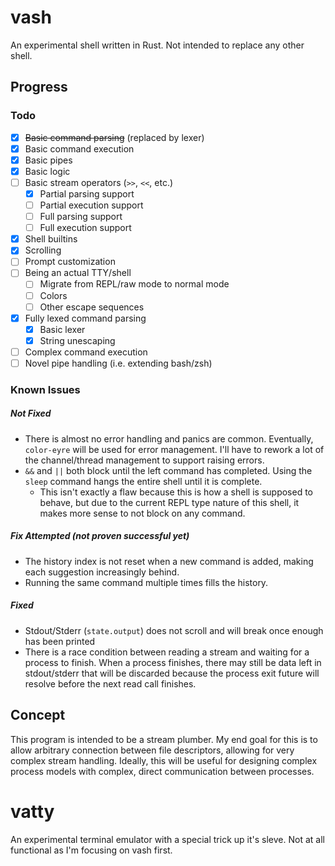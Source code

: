 # vash

An experimental shell written in Rust. Not intended to replace any other shell.

## Progress

### Todo

- [x] ~~Basic command parsing~~ (replaced by lexer)
- [x] Basic command execution
- [x] Basic pipes
- [x] Basic logic
- [ ] Basic stream operators (`>>`, `<<`, etc.)
  - [x] Partial parsing support
  - [ ] Partial execution support
  - [ ] Full parsing support
  - [ ] Full execution support
- [x] Shell builtins
- [x] Scrolling
- [ ] Prompt customization
- [ ] Being an actual TTY/shell
  - [ ] Migrate from REPL/raw mode to normal mode
  - [ ] Colors
  - [ ] Other escape sequences
- [x] Fully lexed command parsing
  - [x] Basic lexer
  - [x] String unescaping
- [ ] Complex command execution
- [ ] Novel pipe handling (i.e. extending bash/zsh)

### Known Issues

##### Not Fixed

- There is almost no error handling and panics are common. Eventually, `color-eyre` will be used for error management. I'll have to rework a lot of the channel/thread management to support raising errors.
- `&&` and `||` both block until the left command has completed. Using the `sleep` command hangs the entire shell until it is complete.
  - This isn't exactly a flaw because this is how a shell is supposed to behave, but due to the current REPL type nature of this shell, it makes more sense to not block on any command.

##### Fix Attempted (not proven successful yet)

- The history index is not reset when a new command is added, making each suggestion increasingly behind.
- Running the same command multiple times fills the history.

##### Fixed

- Stdout/Stderr (`state.output`) does not scroll and will break once enough has been printed
- There is a race condition between reading a stream and waiting for a process to finish. When a process finishes, there may still be data left in stdout/stderr that will be discarded because the process exit future will resolve before the next read call finishes.

## Concept

This program is intended to be a stream plumber. My end goal for this is to allow arbitrary connection
between file descriptors, allowing for very complex stream handling. Ideally, this will be useful
for designing complex process models with complex, direct communication between processes.

# vatty

An experimental terminal emulator with a special trick up it's sleve.
Not at all functional as I'm focusing on vash first.

